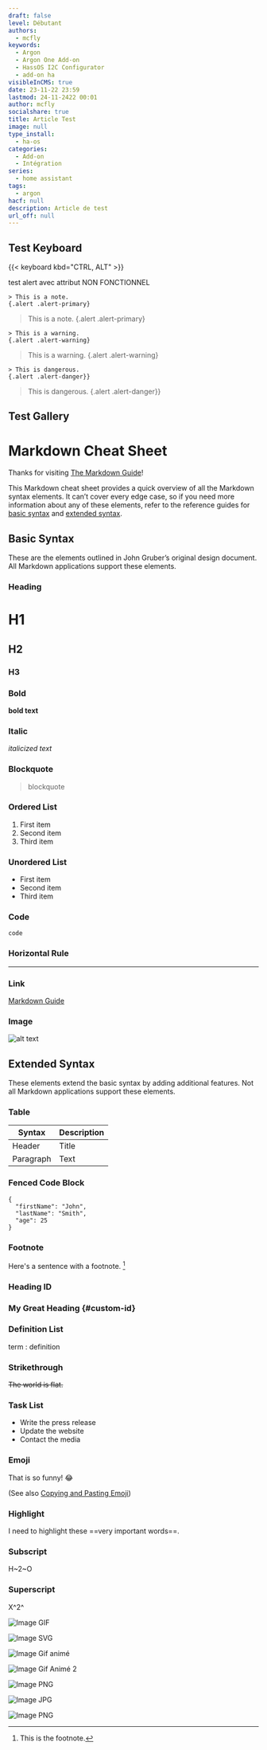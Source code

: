 ```yaml
---
draft: false
level: Débutant
authors:
  - mcfly
keywords:
  - Argon
  - Argon One Add-on
  - HassOS I2C Configurator
  - add-on ha
visibleInCMS: true
date: 23-11-22 23:59
lastmod: 24-11-2422 00:01
author: mcfly
socialshare: true
title: Article Test
image: null
type_install:
  - ha-os
categories:
  - Add-on
  - Intégration
series:
  - home assistant
tags:
  - argon
hacf: null
description: Article de test
url_off: null
---
```

## Test Keyboard

{{< keyboard kbd="CTRL, ALT" >}}

test alert avec attribut NON FONCTIONNEL
```
> This is a note.
{.alert .alert-primary}
```
> This is a note.
{.alert .alert-primary}
```
> This is a warning.
{.alert .alert-warning}
```
> This is a warning.
{.alert .alert-warning}

```
> This is dangerous.
{.alert .alert-danger}}
```
> This is dangerous.
{.alert .alert-danger}}


## Test Gallery



# Markdown Cheat Sheet

Thanks for visiting [The Markdown Guide](https://www.markdownguide.org)!

This Markdown cheat sheet provides a quick overview of all the Markdown syntax elements. It can’t cover every edge case, so if you need more information about any of these elements, refer to the reference guides for [basic syntax](https://www.markdownguide.org/basic-syntax) and [extended syntax](https://www.markdownguide.org/extended-syntax).

## Basic Syntax

These are the elements outlined in John Gruber’s original design document. All Markdown applications support these elements.

### Heading

# H1

## H2

### H3

### Bold

**bold text**

### Italic

*italicized text*

### Blockquote

> blockquote

### Ordered List

1. First item
2. Second item
3. Third item

### Unordered List

* First item
* Second item
* Third item

### Code

`code`

### Horizontal Rule

- - -

### Link

[Markdown Guide](https://www.markdownguide.org)

### Image

![alt text](https://www.markdownguide.org/assets/images/tux.png)

## Extended Syntax

These elements extend the basic syntax by adding additional features. Not all Markdown applications support these elements.

### Table

| Syntax    | Description |
| --------- | ----------- |
| Header    | Title       |
| Paragraph | Text        |

### Fenced Code Block

```
{
  "firstName": "John",
  "lastName": "Smith",
  "age": 25
}
```

### Footnote

Here's a sentence with a footnote. [^1]

[^1]: This is the footnote.

### Heading ID

### My Great Heading {#custom-id}

### Definition List

term
: definition

### Strikethrough

~~The world is flat.~~

### Task List

* Write the press release
* Update the website
* Contact the media

### Emoji

That is so funny! :joy:

(See also [Copying and Pasting Emoji](https://www.markdownguide.org/extended-syntax/#copying-and-pasting-emoji))

### Highlight

I need to highlight these ==very important words==.

### Subscript

H\~2\~O

### Superscript

X^2^

![Image GIF](img/ajouter_addon_officiel.gif)

![Image SVG](img/blueprint_import.svg)


![Image Gif animé](img/image-png-animé.gif)


![Image Gif Animé 2](img/imge_gif_animé.gif)

![Image PNG](img/installation_detection_automatique_materiels.png)

![Image JPG](img/installerunaddonofficielounonofficiel.jpg)

![Image PNG](img/profil_utilisateur.png)

